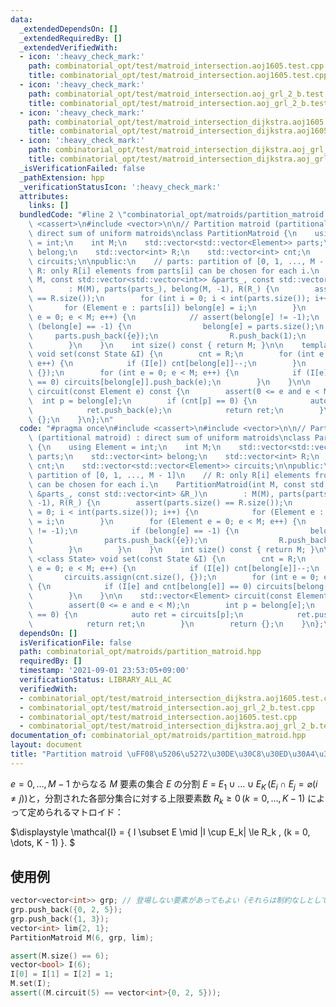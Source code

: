 ```yaml
---
data:
  _extendedDependsOn: []
  _extendedRequiredBy: []
  _extendedVerifiedWith:
  - icon: ':heavy_check_mark:'
    path: combinatorial_opt/test/matroid_intersection.aoj1605.test.cpp
    title: combinatorial_opt/test/matroid_intersection.aoj1605.test.cpp
  - icon: ':heavy_check_mark:'
    path: combinatorial_opt/test/matroid_intersection.aoj_grl_2_b.test.cpp
    title: combinatorial_opt/test/matroid_intersection.aoj_grl_2_b.test.cpp
  - icon: ':heavy_check_mark:'
    path: combinatorial_opt/test/matroid_intersection_dijkstra.aoj1605.test.cpp
    title: combinatorial_opt/test/matroid_intersection_dijkstra.aoj1605.test.cpp
  - icon: ':heavy_check_mark:'
    path: combinatorial_opt/test/matroid_intersection_dijkstra.aoj_grl_2_b.test.cpp
    title: combinatorial_opt/test/matroid_intersection_dijkstra.aoj_grl_2_b.test.cpp
  _isVerificationFailed: false
  _pathExtension: hpp
  _verificationStatusIcon: ':heavy_check_mark:'
  attributes:
    links: []
  bundledCode: "#line 2 \"combinatorial_opt/matroids/partition_matroid.hpp\"\n#include\
    \ <cassert>\n#include <vector>\n\n// Partition matroid (partitional matroid) :\
    \ direct sum of uniform matroids\nclass PartitionMatroid {\n    using Element\
    \ = int;\n    int M;\n    std::vector<std::vector<Element>> parts;\n    std::vector<int>\
    \ belong;\n    std::vector<int> R;\n    std::vector<int> cnt;\n    std::vector<std::vector<Element>>\
    \ circuits;\n\npublic:\n    // parts: partition of [0, 1, ..., M - 1]\n    //\
    \ R: only R[i] elements from parts[i] can be chosen for each i.\n    PartitionMatroid(int\
    \ M, const std::vector<std::vector<int>> &parts_, const std::vector<int> &R_)\n\
    \        : M(M), parts(parts_), belong(M, -1), R(R_) {\n        assert(parts.size()\
    \ == R.size());\n        for (int i = 0; i < int(parts.size()); i++) {\n     \
    \       for (Element e : parts[i]) belong[e] = i;\n        }\n        for (Element\
    \ e = 0; e < M; e++) {\n            // assert(belong[e] != -1);\n            if\
    \ (belong[e] == -1) {\n                belong[e] = parts.size();\n           \
    \     parts.push_back({e});\n                R.push_back(1);\n            }\n\
    \        }\n    }\n    int size() const { return M; }\n\n    template <class State>\
    \ void set(const State &I) {\n        cnt = R;\n        for (int e = 0; e < M;\
    \ e++) {\n            if (I[e]) cnt[belong[e]]--;\n        }\n        circuits.assign(cnt.size(),\
    \ {});\n        for (int e = 0; e < M; e++) {\n            if (I[e] and cnt[belong[e]]\
    \ == 0) circuits[belong[e]].push_back(e);\n        }\n    }\n\n    std::vector<Element>\
    \ circuit(const Element e) const {\n        assert(0 <= e and e < M);\n      \
    \  int p = belong[e];\n        if (cnt[p] == 0) {\n            auto ret = circuits[p];\n\
    \            ret.push_back(e);\n            return ret;\n        }\n        return\
    \ {};\n    }\n};\n"
  code: "#pragma once\n#include <cassert>\n#include <vector>\n\n// Partition matroid\
    \ (partitional matroid) : direct sum of uniform matroids\nclass PartitionMatroid\
    \ {\n    using Element = int;\n    int M;\n    std::vector<std::vector<Element>>\
    \ parts;\n    std::vector<int> belong;\n    std::vector<int> R;\n    std::vector<int>\
    \ cnt;\n    std::vector<std::vector<Element>> circuits;\n\npublic:\n    // parts:\
    \ partition of [0, 1, ..., M - 1]\n    // R: only R[i] elements from parts[i]\
    \ can be chosen for each i.\n    PartitionMatroid(int M, const std::vector<std::vector<int>>\
    \ &parts_, const std::vector<int> &R_)\n        : M(M), parts(parts_), belong(M,\
    \ -1), R(R_) {\n        assert(parts.size() == R.size());\n        for (int i\
    \ = 0; i < int(parts.size()); i++) {\n            for (Element e : parts[i]) belong[e]\
    \ = i;\n        }\n        for (Element e = 0; e < M; e++) {\n            // assert(belong[e]\
    \ != -1);\n            if (belong[e] == -1) {\n                belong[e] = parts.size();\n\
    \                parts.push_back({e});\n                R.push_back(1);\n    \
    \        }\n        }\n    }\n    int size() const { return M; }\n\n    template\
    \ <class State> void set(const State &I) {\n        cnt = R;\n        for (int\
    \ e = 0; e < M; e++) {\n            if (I[e]) cnt[belong[e]]--;\n        }\n \
    \       circuits.assign(cnt.size(), {});\n        for (int e = 0; e < M; e++)\
    \ {\n            if (I[e] and cnt[belong[e]] == 0) circuits[belong[e]].push_back(e);\n\
    \        }\n    }\n\n    std::vector<Element> circuit(const Element e) const {\n\
    \        assert(0 <= e and e < M);\n        int p = belong[e];\n        if (cnt[p]\
    \ == 0) {\n            auto ret = circuits[p];\n            ret.push_back(e);\n\
    \            return ret;\n        }\n        return {};\n    }\n};\n"
  dependsOn: []
  isVerificationFile: false
  path: combinatorial_opt/matroids/partition_matroid.hpp
  requiredBy: []
  timestamp: '2021-09-01 23:53:05+09:00'
  verificationStatus: LIBRARY_ALL_AC
  verifiedWith:
  - combinatorial_opt/test/matroid_intersection_dijkstra.aoj1605.test.cpp
  - combinatorial_opt/test/matroid_intersection.aoj_grl_2_b.test.cpp
  - combinatorial_opt/test/matroid_intersection.aoj1605.test.cpp
  - combinatorial_opt/test/matroid_intersection_dijkstra.aoj_grl_2_b.test.cpp
documentation_of: combinatorial_opt/matroids/partition_matroid.hpp
layout: document
title: "Partition matroid \uFF08\u5206\u5272\u30DE\u30C8\u30ED\u30A4\u30C9\uFF09"
---
```


$e = 0, \dots, M - 1$ からなる $M$ 要素の集合 $E$ の分割 $E$ = $E_1 \cup \dots \cup E_K \, (E_i \cap E_j = \varnothing (i \neq j))$と，分割された各部分集合に対する上限要素数 $R_k \ge 0 \, (k = 0, \dots, K - 1)$ によって定められるマトロイド：

$\displaystyle
\mathcal{I} = \{ I \subset E \mid |I \cup E_k| \le R_k \, (k = 0, \dots, K - 1) \}.
$

## 使用例

```cpp
vector<vector<int>> grp; // 登場しない要素があってもよい（それらは制約なしとして扱われる）
grp.push_back({0, 2, 5});
grp.push_back({1, 3});
vector<int> lim{2, 1};
PartitionMatroid M(6, grp, lim);

assert(M.size() == 6);
vector<bool> I(6);
I[0] = I[1] = I[2] = 1;
M.set(I);
assert((M.circuit(5) == vector<int>{0, 2, 5}));
```
